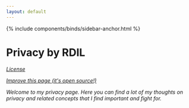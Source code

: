 ```yaml
---
layout: default
---
```

{% include components/binds/sidebar-anchor.html %}

# Privacy by RDIL

<i class="fa fa-book" /> [License](./LICENSE.html)

<i class="fab fa-github" /> [Improve this page (it's open source!)](https://github.com/RDIL/privacy)

Welcome to my privacy page. Here you can find a lot of my thoughts on privacy and related concepts that I find important and fight for.
